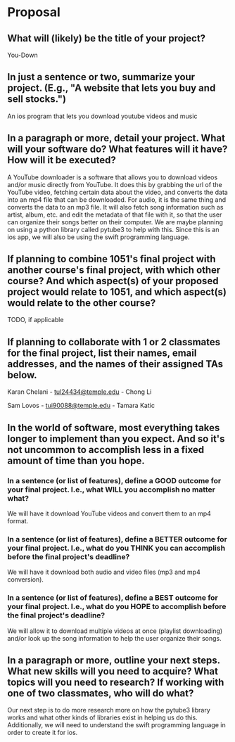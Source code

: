 # Proposal

## What will (likely) be the title of your project?

You-Down

## In just a sentence or two, summarize your project. (E.g., "A website that lets you buy and sell stocks.")

An ios program that lets you download youtube videos and music

## In a paragraph or more, detail your project. What will your software do? What features will it have? How will it be executed?

A YouTube downloader is a software that allows you to download videos and/or music directly from YouTube. It does this by grabbing the url of the YouTube video,  fetching certain data about the video, and converts the data into an mp4 file that can be downloaded. For audio, it is the same thing and converts the data to an mp3 file. It will also fetch song information such as artist, album, etc. and edit the metadata of that file with it, so that the user can organize their songs better on their computer. We are maybe planning on using a python library called pytube3 to help with this.  Since this is an ios app, we will also be using the swift programming language.

## If planning to combine 1051's final project with another course's final project, with which other course? And which aspect(s) of your proposed project would relate to 1051, and which aspect(s) would relate to the other course?

TODO, if applicable

## If planning to collaborate with 1 or 2 classmates for the final project, list their names, email addresses, and the names of their assigned TAs below.

Karan Chelani - tul24434@temple.edu - Chong Li

Sam Lovos - tui90088@temple.edu - Tamara Katic

## In the world of software, most everything takes longer to implement than you expect. And so it's not uncommon to accomplish less in a fixed amount of time than you hope.

### In a sentence (or list of features), define a GOOD outcome for your final project. I.e., what WILL you accomplish no matter what?

We will have it download YouTube videos and convert them to an mp4 format.

### In a sentence (or list of features), define a BETTER outcome for your final project. I.e., what do you THINK you can accomplish before the final project's deadline?

We will have it download both audio and video files (mp3 and mp4 conversion). 

### In a sentence (or list of features), define a BEST outcome for your final project. I.e., what do you HOPE to accomplish before the final project's deadline?

We will allow it  to download multiple videos at once (playlist downloading) and/or look up the song information to help the user organize their songs.

## In a paragraph or more, outline your next steps. What new skills will you need to acquire? What topics will you need to research? If working with one of two classmates, who will do what?

Our next step is to do more research more on how the pytube3 library works and what other kinds of libraries exist in helping us do this.  Additionally, we will need to understand the swift programming language in order to create it for ios. 
